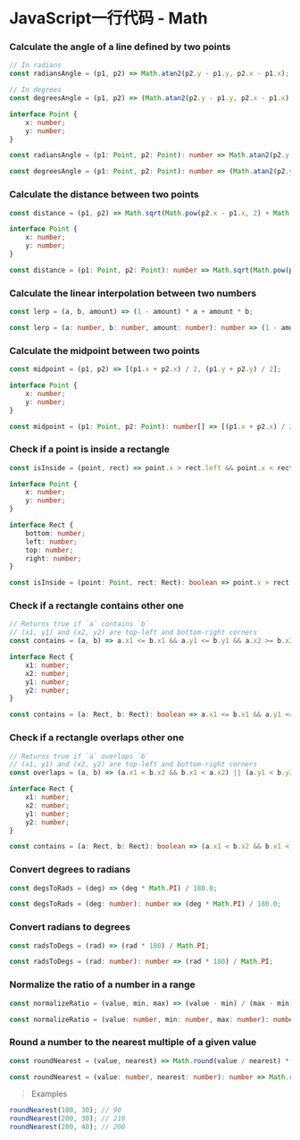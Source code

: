 # JavaScript一行代码 - Math

### Calculate the angle of a line defined by two points

<div>

<div title="js">

```js
// In radians
const radiansAngle = (p1, p2) => Math.atan2(p2.y - p1.y, p2.x - p1.x);

// In degrees
const degreesAngle = (p1, p2) => (Math.atan2(p2.y - p1.y, p2.x - p1.x) * 180) / Math.PI;
```

</div>

<div title="ts">

```ts
interface Point {
    x: number;
    y: number;
}

const radiansAngle = (p1: Point, p2: Point): number => Math.atan2(p2.y - p1.y, p2.x - p1.x);

const degreesAngle = (p1: Point, p2: Point): number => (Math.atan2(p2.y - p1.y, p2.x - p1.x) * 180) / Math.PI;
```

</div>

</div>

### Calculate the distance between two points

<div>

<div title="js">

```js
const distance = (p1, p2) => Math.sqrt(Math.pow(p2.x - p1.x, 2) + Math.pow(p2.y - p1.y, 2));
```

</div>

<div title="ts">

```ts
interface Point {
    x: number;
    y: number;
}

const distance = (p1: Point, p2: Point): number => Math.sqrt(Math.pow(p2.x - p1.x, 2) + Math.pow(p2.y - p1.y, 2));
```

</div>

</div>

### Calculate the linear interpolation between two numbers

<div>

<div title="js">

```js
const lerp = (a, b, amount) => (1 - amount) * a + amount * b;
```

</div>

<div title="ts">

```ts
const lerp = (a: number, b: number, amount: number): number => (1 - amount) * a + amount * b;
```

</div>

</div>

### Calculate the midpoint between two points

<div>

<div title="js">

```js
const midpoint = (p1, p2) => [(p1.x + p2.x) / 2, (p1.y + p2.y) / 2];
```

</div>

<div title="ts">

```ts
interface Point {
    x: number;
    y: number;
}

const midpoint = (p1: Point, p2: Point): number[] => [(p1.x + p2.x) / 2, (p1.y + p2.y) / 2];
```

</div>

</div>

### Check if a point is inside a rectangle

<div>

<div title="js">

```js
const isInside = (point, rect) => point.x > rect.left && point.x < rect.right && point.y > rect.top && point.y < rect.bottom;
```

</div>

<div title="ts">

```ts
interface Point {
    x: number;
    y: number;
}

interface Rect {
    bottom: number;
    left: number;
    top: number;
    right: number;
}

const isInside = (point: Point, rect: Rect): boolean => point.x > rect.left && point.x < rect.right && point.y > rect.top && point.y < rect.bottom;
```

</div>

</div>

### Check if a rectangle contains other one

<div>

<div title="js">

```js
// Returns true if `a` contains `b`
// (x1, y1) and (x2, y2) are top-left and bottom-right corners
const contains = (a, b) => a.x1 <= b.x1 && a.y1 <= b.y1 && a.x2 >= b.x2 && a.y2 >= b.y2;
```

</div>

<div title="ts">

```ts
interface Rect {
    x1: number;
    x2: number;
    y1: number;
    y2: number;
}

const contains = (a: Rect, b: Rect): boolean => a.x1 <= b.x1 && a.y1 <= b.y1 && a.x2 >= b.x2 && a.y2 >= b.y2;
```

</div>

</div>

### Check if a rectangle overlaps other one

<div>

<div title="js">

```js
// Returns true if `a` overlaps `b`
// (x1, y1) and (x2, y2) are top-left and bottom-right corners
const overlaps = (a, b) => (a.x1 < b.x2 && b.x1 < a.x2) || (a.y1 < b.y2 && b.y1 < a.y2);
```

</div>

<div title="ts">

```ts
interface Rect {
    x1: number;
    x2: number;
    y1: number;
    y2: number;
}

const contains = (a: Rect, b: Rect): boolean => (a.x1 < b.x2 && b.x1 < a.x2) || (a.y1 < b.y2 && b.y1 < a.y2);
```

</div>

</div>

### Convert degrees to radians

<div>

<div title="js">

```js
const degsToRads = (deg) => (deg * Math.PI) / 180.0;
```

</div>

<div title="ts">

```ts
const degsToRads = (deg: number): number => (deg * Math.PI) / 180.0;
```

</div>

</div>

### Convert radians to degrees

<div>

<div title="js">

```js
const radsToDegs = (rad) => (rad * 180) / Math.PI;
```

</div>

<div title="ts">

```ts
const radsToDegs = (rad: number): number => (rad * 180) / Math.PI;
```

</div>

</div>

### Normalize the ratio of a number in a range

<div>

<div title="js">

```js
const normalizeRatio = (value, min, max) => (value - min) / (max - min);
```

</div>

<div title="ts">

```ts
const normalizeRatio = (value: number, min: number, max: number): number => (value - min) / (max - min);
```

</div>

</div>

### Round a number to the nearest multiple of a given value

<div>

<div title="js">

```js
const roundNearest = (value, nearest) => Math.round(value / nearest) * nearest;
```

</div>

<div title="ts">

```ts
const roundNearest = (value: number, nearest: number): number => Math.round(value / nearest) * nearest;
```

</div>

</div>

> Examples

```ts
roundNearest(100, 30); // 90
roundNearest(200, 30); // 210
roundNearest(200, 40); // 200
```